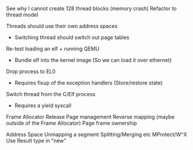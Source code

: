 See why I cannot create 128 thread blocks (memory crash)
Refactor to thread model

Threads should use their own address spaces
- Switching thread should switch out page tables

Re-test loading an elf + running QEMU
- Bundle elf into the kernel image (So we can load it over ethernet)

Drop process to EL0
- Requires fixup of the exception handlers (Store/restore state)

Switch thread from the C/Elf process
- Requires a yield syscall




Frame Allocator 
    Release
    Page management
    Reverse mapping (maybe outside of the Frame Allocator)
    Page frame ownership

Address Space
    Unmapping a segment
    Splitting/Merging etc
    MProtect/W^X
    Use Result type in "new"




